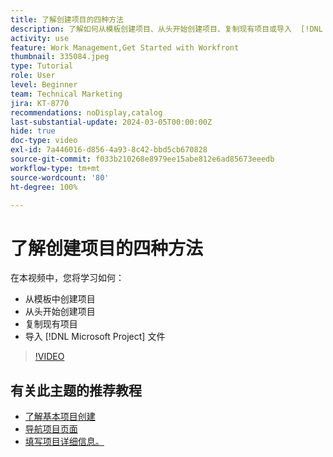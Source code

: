 ```yaml
---
title: 了解创建项目的四种方法
description: 了解如何从模板创建项目、从头开始创建项目、复制现有项目或导入  [!DNL Microsoft Project]  文件。
activity: use
feature: Work Management,Get Started with Workfront
thumbnail: 335084.jpeg
type: Tutorial
role: User
level: Beginner
team: Technical Marketing
jira: KT-8770
recommendations: noDisplay,catalog
last-substantial-update: 2024-03-05T00:00:00Z
hide: true
doc-type: video
exl-id: 7a446016-d856-4a93-8c42-bbd5cb670828
source-git-commit: f033b210268e8979ee15abe812e6ad85673eeedb
workflow-type: tm+mt
source-wordcount: '80'
ht-degree: 100%

---
```


# 了解创建项目的四种方法

在本视频中，您将学习如何：

* 从模板中创建项目
* 从头开始创建项目
* 复制现有项目
* 导入 [!DNL Microsoft Project] 文件

>[!VIDEO](https://video.tv.adobe.com/v/335084/?quality=12&learn=on)

## 有关此主题的推荐教程

* [了解基本项目创建](/help/manage-work/projects/understand-basic-project-creation.md)
* [导航项目页面](/help/manage-work/projects/navigate-the-project-page.md)
* [填写项目详细信息。](/help/manage-work/projects/fill-in-the-project-details.md)
